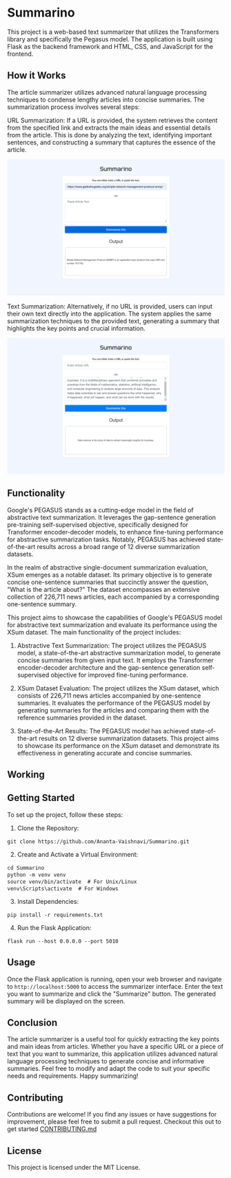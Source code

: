 # Summarino

This project is a web-based text summarizer that utilizes the Transformers library and specifically the Pegasus model. The application is built using Flask as the backend framework and HTML, CSS, and JavaScript for the frontend.

## How it Works
The article summarizer utilizes advanced natural language processing techniques to condense lengthy articles into concise summaries. The summarization process involves several steps:

URL Summarization: If a URL is provided, the system retrieves the content from the specified link and extracts the main ideas and essential details from the article. This is done by analyzing the text, identifying important sentences, and constructing a summary that captures the essence of the article.

![See below](https://github.com/Ananta-Vaishnavi/Summarino/blob/main/URL_Summary.png)

Text Summarization: Alternatively, if no URL is provided, users can input their own text directly into the application. The system applies the same summarization techniques to the provided text, generating a summary that highlights the key points and crucial information.

![See below](https://github.com/Ananta-Vaishnavi/Summarino/blob/main/Text_summary.png)

## Functionality
Google's PEGASUS stands as a cutting-edge model in the field of abstractive text summarization. It leverages the gap-sentence generation pre-training self-supervised objective, specifically designed for Transformer encoder-decoder models, to enhance fine-tuning performance for abstractive summarization tasks. Notably, PEGASUS has achieved state-of-the-art results across a broad range of 12 diverse summarization datasets.

In the realm of abstractive single-document summarization evaluation, XSum emerges as a notable dataset. Its primary objective is to generate concise one-sentence summaries that succinctly answer the question, "What is the article about?" The dataset encompasses an extensive collection of 226,711 news articles, each accompanied by a corresponding one-sentence summary.

This project aims to showcase the capabilities of Google's PEGASUS model for abstractive text summarization and evaluate its performance using the XSum dataset. The main functionality of the project includes:

1. Abstractive Text Summarization: The project utilizes the PEGASUS model, a state-of-the-art abstractive summarization model, to generate concise summaries from given input text. It employs the Transformer encoder-decoder architecture and the gap-sentence generation self-supervised objective for improved fine-tuning performance.

2. XSum Dataset Evaluation: The project utilizes the XSum dataset, which consists of 226,711 news articles accompanied by one-sentence summaries. It evaluates the performance of the PEGASUS model by generating summaries for the articles and comparing them with the reference summaries provided in the dataset.

3. State-of-the-Art Results: The PEGASUS model has achieved state-of-the-art results on 12 diverse summarization datasets. This project aims to showcase its performance on the XSum dataset and demonstrate its effectiveness in generating accurate and concise summaries.

## Working



## Getting Started

To set up the project, follow these steps:

1. Clone the Repository:

```
git clone https://github.com/Ananta-Vaishnavi/Summarino.git
```

2. Create and Activate a Virtual Environment:

```
cd Summarino
python -m venv venv
source venv/bin/activate  # For Unix/Linux
venv\Scripts\activate  # For Windows
```

3. Install Dependencies:
```
pip install -r requirements.txt
```

4. Run the Flask Application:
```
flask run --host 0.0.0.0 --port 5010
```

## Usage
Once the Flask application is running, open your web browser and navigate to `http://localhost:5000` to access the summarizer interface. Enter the text you want to summarize and click the "Summarize" button. The generated summary will be displayed on the screen.

## Conclusion
The article summarizer is a useful tool for quickly extracting the key points and main ideas from articles. Whether you have a specific URL or a piece of text that you want to summarize, this application utilizes advanced natural language processing techniques to generate concise and informative summaries. Feel free to modify and adapt the code to suit your specific needs and requirements. Happy summarizing!

## Contributing
Contributions are welcome! If you find any issues or have suggestions for improvement, please feel free to submit a pull request. Checkout this out to get started [CONTRIBUTING.md](CONTRIBUTING.md)

## License
This project is licensed under the MIT License.
